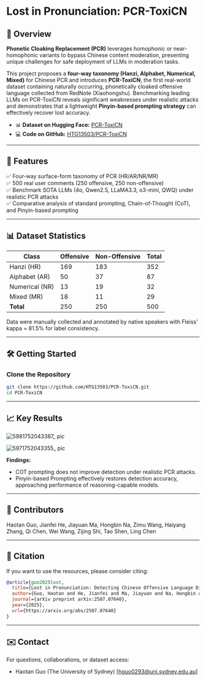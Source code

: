 # Lost in Pronunciation: PCR-ToxiCN

## 📍 Overview

**Phonetic Cloaking Replacement (PCR)** leverages homophonic or near-homophonic variants to bypass Chinese content moderation, presenting unique challenges for safe deployment of LLMs in moderation tasks.

This project proposes a **four-way taxonomy (Hanzi, Alphabet, Numerical, Mixed)** for Chinese PCR and introduces **PCR-ToxiCN**, the first real-world dataset containing naturally occurring, phonetically cloaked offensive language collected from RedNote (Xiaohongshu). Benchmarking leading LLMs on PCR-ToxiCN reveals significant weaknesses under realistic attacks and demonstrates that a lightweight **Pinyin-based prompting strategy** can effectively recover lost accuracy.

- 📊 **Dataset on Hugging Face:** [PCR-ToxiCN](https://huggingface.co/datasets/UTSNLPGroup/PCR-ToixCN)
- 💻 **Code on GitHub:** [HTG13503/PCR-ToxiCN](https://github.com/HTG13503/PCR-ToixCN)

---

## 🚀 Features

✅ Four-way surface-form taxonomy of PCR (HR/AR/NR/MR)  
✅ 500 real user comments (250 offensive, 250 non-offensive)  
✅ Benchmark SOTA LLMs (4o, Qwen2.5, LLaMA3.3, o3-mini, QWQ) under realistic PCR attacks  
✅ Comparative analysis of standard prompting, Chain-of-Thought (CoT), and Pinyin-based prompting  

---

## 📊 Dataset Statistics

| Class       | Offensive | Non-Offensive | Total |
|-------------|-----------|---------------|-------|
| Hanzi (HR)  | 169       | 183           | 352   |
| Alphabet (AR)| 50       | 37            | 87    |
| Numerical (NR)| 13      | 19            | 32    |
| Mixed (MR)  | 18        | 11            | 29    |
| **Total**   | 250       | 250           | 500   |

Data were manually collected and annotated by native speakers with Fleiss' kappa = 81.5% for label consistency.

---

## 🛠️ Getting Started

### Clone the Repository

```bash
git clone https://github.com/HTG13503/PCR-ToxiCN.git
cd PCR-ToxiCN
```
---

## 📈 Key Results
![5981752043387_ pic](https://github.com/user-attachments/assets/166dad4f-afa1-433e-92ee-91bd97d4ea8c)

![5971752043355_ pic](https://github.com/user-attachments/assets/e5dc22df-3294-4f66-9bd3-5269b36df7ac)

**Findings:**
- COT prompting does not improve detection under realistic PCR attacks.
- Pinyin-based Prompting effectively restores detection accuracy, approaching performance of reasoning-capable models.
---

## 👥 Contributors

Haotan Guo, Jianfei He, Jiayuan Ma, Hongbin Na, Zimu Wang, Haiyang Zhang, Qi Chen, Wei Wang, Zijing Shi, Tao Shen, Ling Chen

---

## 📄 Citation

If you want to use the resources, please consider citing:

```bibtex
@article{guo2025lost,
  title={Lost in Pronunciation: Detecting Chinese Offensive Language Disguised by Phonetic Cloaking Replacement},
  author={Guo, Haotan and He, Jianfei and Ma, Jiayuan and Na, Hongbin and Wang, Zimu and Zhang, Haiyang and Chen, Qi and Wang, Wei and Shi, Zijing and Shen, Tao and Chen, Ling},
  journal={arXiv preprint arXiv:2507.07640},
  year={2025},
  url={https://arxiv.org/abs/2507.07640}
}
```

---

## ✉️ Contact

For questions, collaborations, or dataset access:
- Haotan Guo (The University of Sydney) [hguo0293@uni.sydney.edu.au]
